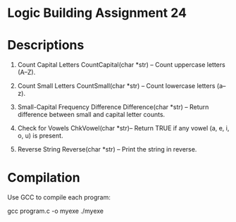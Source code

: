 # Logic Building Assignment 24

# Descriptions

1. Count Capital Letters
   CountCapital(char \*str) – Count uppercase letters (A–Z).

2. Count Small Letters
   CountSmall(char \*str) – Count lowercase letters (a–z).

3. Small-Capital Frequency Difference
   Difference(char \*str) – Return difference between small and capital letter counts.

4. Check for Vowels
   ChkVowel(char \*str)– Return TRUE if any vowel (a, e, i, o, u) is present.

5. Reverse String
   Reverse(char \*str) – Print the string in reverse.

# Compilation

Use GCC to compile each program:

gcc program.c -o myexe
./myexe
